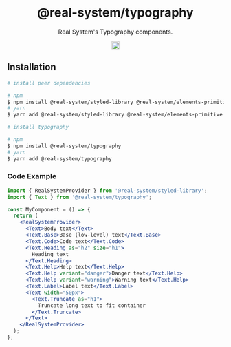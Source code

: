 <h1 align="center">@real-system/typography</h1>
<p align="center">Real System's Typography components.</p>
<p align="center">
<a href="https://www.npmjs.com/package/@real-system/typography"><img src="https://badgen.net/npm/v/@real-system/typography?label=&icon=npm&color=blue" alt="npm version" height="18"/></a>
</p>

## Installation

```bash
# install peer dependencies

# npm
$ npm install @real-system/styled-library @real-system/elements-primitive @real-system/utils-library react react-dom
# yarn
$ yarn add @real-system/styled-library @real-system/elements-primitive @real-system/utils-library react react-dom

# install typography

# npm
$ npm install @real-system/typography
# yarn
$ yarn add @real-system/typography
```

### Code Example

```jsx
import { RealSystemProvider } from '@real-system/styled-library';
import { Text } from '@real-system/typography';

const MyComponent = () => {
  return (
    <RealSystemProvider>
      <Text>Body text</Text>
      <Text.Base>Base (low-level) text</Text.Base>
      <Text.Code>Code text</Text.Code>
      <Text.Heading as="h2" size="h1">
        Heading text
      </Text.Heading>
      <Text.Help>Help text</Text.Help>
      <Text.Help variant="danger">Danger text</Text.Help>
      <Text.Help variant="warning">Warning text</Text.Help>
      <Text.Label>Label text</Text.Label>
      <Text width="50px">
        <Text.Truncate as="h1">
          Truncate long text to fit container
        </Text.Truncate>
      </Text>
    </RealSystemProvider>
  );
};
```
